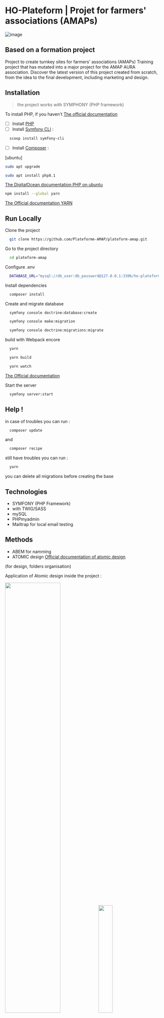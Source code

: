 # HO-Plateform | Projet for farmers' associations (AMAPs)

![image](https://github.com/Plateforme-AMAP/plateform-amap/assets/87066549/2c25139d-7e7e-48d8-b7e4-3019c805dbc1)


## Based on a formation project 
Project to create turnkey sites for farmers' associations (AMAPs)
Training project that has mutated into a major project for the AMAP AURA association. Discover the latest version of this project created from scratch, from the idea to the final development, including marketing and design.

## Installation

>the project works with SYMPHONY (PHP framework)

To install PHP, if you haven't
[The official documentation](https://www.php.net/downloads)
  

- [ ]  Install [PHP](https://www.php.net/downloads)
- [ ]  Install [Symfony CLI](https://symfony.com/download)  :
```bash
  scoop install symfony-cli
```
- [ ]  Install [Composer](https://getcomposer.org/download/)  :

[ubuntu]  
```bash
sudo apt upgrade 
```
```bash
sudo apt install php8.1 
```
[The DigitalOcean documentation PHP on ubuntu](https://www.digitalocean.com/community/tutorials/how-to-install-php-8-1-and-set-up-a-local-development-environment-on-ubuntu-22-04)

```bash
npm install --global yarn
```
[The Official documentation YARN](https://classic.yarnpkg.com/lang/en/docs/install/#windows-stable)

## Run Locally

Clone the project

```bash
  git clone https://github.com/Plateforme-AMAP/plateform-amap.git
```

Go to the project directory

```bash
  cd plateform-amap
```

Configure .env

```bash
  DATABASE_URL="mysql://db_user:db_password@127.0.0.1:3306/ho-plateform?serverVersion=5.7&charset=utf8mb4"
```

Install dependencies

```bash
  composer install
```

Create and migrate database

```bash
  symfony console doctrine:database:create
```
```bash
  symfony console make:migration
```
```bash
  symfony console doctrine:migrations:migrate
```

build with Webpack encore 
```bash
  yarn
```
```bash
  yarn build
```
```bash
  yarn watch
```

[The Official documentation](https://symfony.com/doc/current/frontend/encore/simple-example.html)


Start the server

```bash
  symfony server:start
```

## Help !

in case of troubles you can run :

```bash
  composer update
```
and

```bash
  composer recipe
```

still have troubles you can run :
```bash
  yarn
```
you can delete all migrations before creating the base

## Technologies

- SYMFONY (PHP Framework)
- with TWIG/SASS
- mySQL
- PHPmyadmin
- Mailtrap for local email testing

## Methods

- ABEM for namming
- ATOMIC design
[Official documentation of atomic design](https://bradfrost.com/blog/post/atomic-web-design/)

(for design, folders organisation)

Application of Atomic design inside the project :

<img src="https://github.com/Plateforme-AMAP/plateform-amap/assets/87066549/b7ecdaf2-a391-4cba-adf0-a8adae72a0bd" width="60%">
<img src="https://github.com/Plateforme-AMAP/plateform-amap/assets/87066549/2d569fcd-d30d-4786-96f1-33bb7517d3ff" width="30%">



<img src="https://github.com/Plateforme-AMAP/plateform-amap/assets/87066549/9078d931-8c8a-4d6e-91eb-bbc5ba0de344" width="30%">
<img src="https://github.com/Plateforme-AMAP/plateform-amap/assets/87066549/8c358011-8031-413d-8393-3ed09ec6acf4" width="30%">
<img src="https://github.com/Plateforme-AMAP/plateform-amap/assets/87066549/05dade77-5399-4672-99cd-ddd2746063cc" width="30%">

## Conception ~ design
(for more information the access of the complete folder <a href="https://docs.google.com/document/d/1dUAbSsfGOnTWpVyxHnKU8P-3eCXqlNNdPv_MxDIVFBY/edit?usp=sharing">HERE</a> (french version only - english version on progress))
>the entiere conception of the website was realized 50% on Adobe XD and 50% on Figma in a learning purpose


https://github.com/Plateforme-AMAP/plateform-amap/assets/87066549/62a69b7f-b31a-4efa-bf6a-7a00c675fe54

Details of the interaction for UX testing :

![maquettes1](https://github.com/Plateforme-AMAP/plateform-amap/assets/87066549/2506b966-5f6e-493c-9f1d-ea980f89b7a9)

Back office part :
![image](https://github.com/Plateforme-AMAP/plateform-amap/assets/87066549/8a562469-7504-4bf6-9e61-e89158d7e295)


## :floppy_disk: Curious ? have a look at the project folder

<a href="https://docs.google.com/document/d/1dUAbSsfGOnTWpVyxHnKU8P-3eCXqlNNdPv_MxDIVFBY/edit?usp=sharing">Find the complete project here ! (french version only - english version on progress)</a>

## Team for the V.1 (

[Julie :)](https://github.com/julieprunaret/) : UI/UI DESIGN / full stack development / project organization

[Lise](https://github.com/LiseRochat) :  Marketing / Specifications / project organization

Special thanks to [Mathilde](https://github.com/Evlow) and [Kevin](https://github.com/KevinLANGLET)

